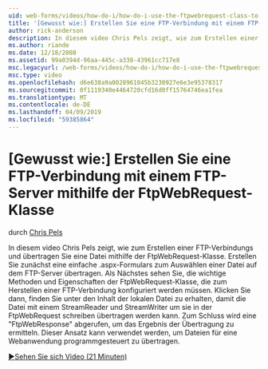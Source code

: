 ```yaml
---
uid: web-forms/videos/how-do-i/how-do-i-use-the-ftpwebrequest-class-to-create-an-ftp-connection-to-a-ftp-server
title: '[Gewusst wie:] Erstellen Sie eine FTP-Verbindung mit einem FTP-Server mithilfe der FtpWebRequest-Klasse | Microsoft-Dokumentation'
author: rick-anderson
description: In diesem video Chris Pels zeigt, wie zum Erstellen einer FTP-Verbindungs und übertragen Sie eine Datei mithilfe der FtpWebRequest-Klasse. Erstellen Sie zunächst ein einfaches ASPX-Formular zum wählen...
ms.author: riande
ms.date: 12/18/2008
ms.assetid: 99a0394d-96aa-445c-a338-43961cc717e8
msc.legacyurl: /web-forms/videos/how-do-i/how-do-i-use-the-ftpwebrequest-class-to-create-an-ftp-connection-to-a-ftp-server
msc.type: video
ms.openlocfilehash: d6e638a9a0028961045b3230927e6e3e95378317
ms.sourcegitcommit: 0f1119340e4464720cfd16d0ff15764746ea1fea
ms.translationtype: MT
ms.contentlocale: de-DE
ms.lasthandoff: 04/09/2019
ms.locfileid: "59385864"
---
```

# <a name="how-do-i-use-the-ftpwebrequest-class-to-create-an-ftp-connection-to-a-ftp-server"></a>[Gewusst wie:] Erstellen Sie eine FTP-Verbindung mit einem FTP-Server mithilfe der FtpWebRequest-Klasse

durch [Chris Pels](https://twitter.com/chrispels)

In diesem video Chris Pels zeigt, wie zum Erstellen einer FTP-Verbindungs und übertragen Sie eine Datei mithilfe der FtpWebRequest-Klasse. Erstellen Sie zunächst eine einfache .aspx-Formulars zum Auswählen einer Datei auf dem FTP-Server übertragen. Als Nächstes sehen Sie, die wichtige Methoden und Eigenschaften der FtpWebRequest-Klasse, die zum Herstellen einer FTP-Verbindung konfiguriert werden müssen. Klicken Sie dann, finden Sie unter den Inhalt der lokalen Datei zu erhalten, damit die Datei mit einem StreamReader und StreamWriter um sie in der FtpWebRequest schreiben übertragen werden kann. Zum Schluss wird eine "FtpWebResponse" abgerufen, um das Ergebnis der Übertragung zu ermitteln. Dieser Ansatz kann verwendet werden, um Dateien für eine Webanwendung programmgesteuert zu übertragen.

[&#9654;Sehen Sie sich Video (21 Minuten)](https://channel9.msdn.com/Blogs/ASP-NET-Site-Videos/how-do-i-use-the-ftpwebrequest-class-to-create-an-ftp-connection-to-a-ftp-server)
